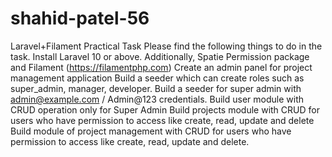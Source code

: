 # shahid-patel-56
Laravel+Filament Practical Task
Please find the following things to do in the task.
    Install Laravel 10 or above. Additionally, Spatie Permission package and Filament (https://filamentphp.com)
    Create an admin panel for project management application
    Build a seeder which can create roles such as super_admin, manager, developer.
    Build a seeder for super admin with admin@example.com / Admin@123 credentials.
    Build user module with CRUD operation only for Super Admin
    Build projects module with CRUD for users who have permission to access like create, read, update and delete
    Build module of project management with CRUD for users who have permission to access like create, read, update and delete.
